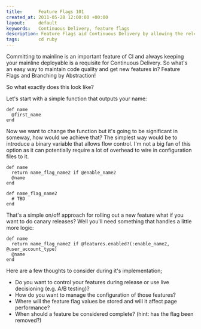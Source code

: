 ```yaml
---
title:      Feature Flags 101
created_at: 2011-05-28 12:00:00 +00:00
layout:     default
keywords:   Continuous Delivery, feature flags
description: Feature Flags aid Continuous Delivery by allowing the release of incomplete or untested features. See the simple example in this post.
tags:       cd ruby
---
```


Committing to mainline is an important feature of CI and always keeping your mainline deployable is a requisite for Continuous Delivery. So what's an easy way to maintain code quality and get new features in? Feature Flags and Branching by Abstraction!

So what exactly does this look like?

Let's start with a simple function that outputs your name:

    def name
      @first_name
    end

Now we want to change the function but it's going to be significant in someway, how would we achieve that? The simplest way would be to introduce a binary variable that allows flow control. I'm not a big fan of this option as it can potentially require a lot of overhead to wire in configuration files to it.

    def name
      return name_flag_name2 if @enable_name2
      @name
    end

    def name_flag_name2
      # TBD
    end

That's a simple on/off approach for rolling out a new feature what if you want to do canary releases? Well you'll need something that handles a little more logic:

    def name
      return name_flag_name2 if @features.enabled?(:enable_name2, @user_account_type)
      @name
    end

Here are a few thoughts to consider during it's implementation;

-   Do you want to control your features during release or use live decisioning (e.g. A/B testing)?
-   How do you want to manage the configuration of those features?
-   Where will the feature flag values be stored and will it affect page performance?
-   When should a feature be considered complete? (hint: has the flag been removed?)
